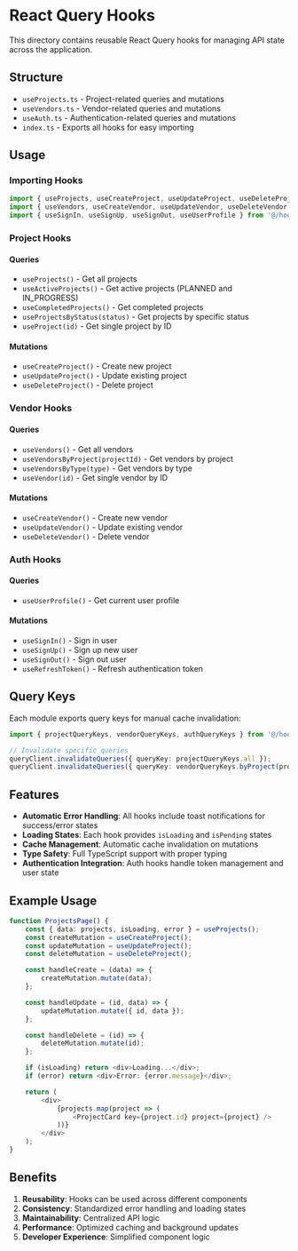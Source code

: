# React Query Hooks

This directory contains reusable React Query hooks for managing API state across the application.

## Structure

- `useProjects.ts` - Project-related queries and mutations
- `useVendors.ts` - Vendor-related queries and mutations  
- `useAuth.ts` - Authentication-related queries and mutations
- `index.ts` - Exports all hooks for easy importing

## Usage

### Importing Hooks

```typescript
import { useProjects, useCreateProject, useUpdateProject, useDeleteProject } from '@/hooks';
import { useVendors, useCreateVendor, useUpdateVendor, useDeleteVendor } from '@/hooks';
import { useSignIn, useSignUp, useSignOut, useUserProfile } from '@/hooks';
```

### Project Hooks

#### Queries
- `useProjects()` - Get all projects
- `useActiveProjects()` - Get active projects (PLANNED and IN_PROGRESS)
- `useCompletedProjects()` - Get completed projects
- `useProjectsByStatus(status)` - Get projects by specific status
- `useProject(id)` - Get single project by ID

#### Mutations
- `useCreateProject()` - Create new project
- `useUpdateProject()` - Update existing project
- `useDeleteProject()` - Delete project

### Vendor Hooks

#### Queries
- `useVendors()` - Get all vendors
- `useVendorsByProject(projectId)` - Get vendors by project
- `useVendorsByType(type)` - Get vendors by type
- `useVendor(id)` - Get single vendor by ID

#### Mutations
- `useCreateVendor()` - Create new vendor
- `useUpdateVendor()` - Update existing vendor
- `useDeleteVendor()` - Delete vendor

### Auth Hooks

#### Queries
- `useUserProfile()` - Get current user profile

#### Mutations
- `useSignIn()` - Sign in user
- `useSignUp()` - Sign up new user
- `useSignOut()` - Sign out user
- `useRefreshToken()` - Refresh authentication token

## Query Keys

Each module exports query keys for manual cache invalidation:

```typescript
import { projectQueryKeys, vendorQueryKeys, authQueryKeys } from '@/hooks';

// Invalidate specific queries
queryClient.invalidateQueries({ queryKey: projectQueryKeys.all });
queryClient.invalidateQueries({ queryKey: vendorQueryKeys.byProject(projectId) });
```

## Features

- **Automatic Error Handling**: All hooks include toast notifications for success/error states
- **Loading States**: Each hook provides `isLoading` and `isPending` states
- **Cache Management**: Automatic cache invalidation on mutations
- **Type Safety**: Full TypeScript support with proper typing
- **Authentication Integration**: Auth hooks handle token management and user state

## Example Usage

```typescript
function ProjectsPage() {
    const { data: projects, isLoading, error } = useProjects();
    const createMutation = useCreateProject();
    const updateMutation = useUpdateProject();
    const deleteMutation = useDeleteProject();

    const handleCreate = (data) => {
        createMutation.mutate(data);
    };

    const handleUpdate = (id, data) => {
        updateMutation.mutate({ id, data });
    };

    const handleDelete = (id) => {
        deleteMutation.mutate(id);
    };

    if (isLoading) return <div>Loading...</div>;
    if (error) return <div>Error: {error.message}</div>;

    return (
        <div>
            {projects.map(project => (
                <ProjectCard key={project.id} project={project} />
            ))}
        </div>
    );
}
```

## Benefits

1. **Reusability**: Hooks can be used across different components
2. **Consistency**: Standardized error handling and loading states
3. **Maintainability**: Centralized API logic
4. **Performance**: Optimized caching and background updates
5. **Developer Experience**: Simplified component logic 